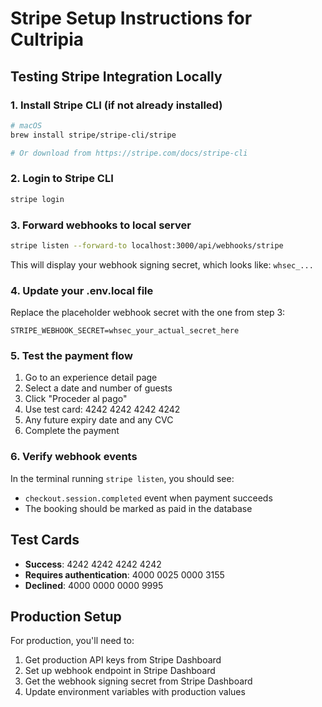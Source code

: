 # Stripe Setup Instructions for Cultripia

## Testing Stripe Integration Locally

### 1. Install Stripe CLI (if not already installed)
```bash
# macOS
brew install stripe/stripe-cli/stripe

# Or download from https://stripe.com/docs/stripe-cli
```

### 2. Login to Stripe CLI
```bash
stripe login
```

### 3. Forward webhooks to local server
```bash
stripe listen --forward-to localhost:3000/api/webhooks/stripe
```

This will display your webhook signing secret, which looks like:
`whsec_...`

### 4. Update your .env.local file
Replace the placeholder webhook secret with the one from step 3:
```
STRIPE_WEBHOOK_SECRET=whsec_your_actual_secret_here
```

### 5. Test the payment flow
1. Go to an experience detail page
2. Select a date and number of guests
3. Click "Proceder al pago"
4. Use test card: 4242 4242 4242 4242
5. Any future expiry date and any CVC
6. Complete the payment

### 6. Verify webhook events
In the terminal running `stripe listen`, you should see:
- `checkout.session.completed` event when payment succeeds
- The booking should be marked as paid in the database

## Test Cards

- **Success**: 4242 4242 4242 4242
- **Requires authentication**: 4000 0025 0000 3155
- **Declined**: 4000 0000 0000 9995

## Production Setup

For production, you'll need to:
1. Get production API keys from Stripe Dashboard
2. Set up webhook endpoint in Stripe Dashboard
3. Get the webhook signing secret from Stripe Dashboard
4. Update environment variables with production values